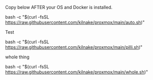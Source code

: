 Copy below AFTER your OS and Docker is installed.

bash -c "$(curl -fsSL https://raw.githubusercontent.com/kilnake/proxmox/main/auto.sh)"

Test

bash -c "$(curl -fsSL https://raw.githubusercontent.com/kilnake/proxmox/main/pilli.sh)"

whole thing

bash -c "$(curl -fsSL https://raw.githubusercontent.com/kilnake/proxmox/main/whole.sh)"
